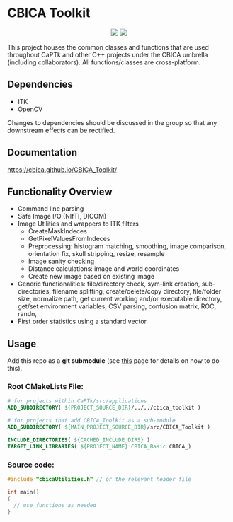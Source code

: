 # CBICA Toolkit

<p align="center">
    <a href="https://dev.azure.com/CBICA/CaPTk/_build?definitionId=6" alt="Build Status"><img src="https://dev.azure.com/CBICA/CaPTk/_apis/build/status/CBICA.CBICA_Toolkit?branchName=master" /></a>
    <img src="https://img.shields.io/badge/language-c%2B%2B11-blue.svg" />
</p>

This project houses the common classes and functions that are used throughout CaPTk and other C++ projects under the CBICA umbrella (including collaborators). All functions/classes are cross-platform.

## Dependencies

- ITK
- OpenCV

Changes to dependencies should be discussed in the group so that any downstream effects can be rectified.

## Documentation

https://cbica.github.io/CBICA_Toolkit/

## Functionality Overview

- Command line parsing
- Safe Image I/O (NIfTI, DICOM)
- Image Utilities and wrappers to ITK filters
  - CreateMaskIndeces
  - GetPixelValuesFromIndeces
  - Preprocessing: histogram matching, smoothing, image comparison, orientation fix, skull stripping, resize, resample
  - Image sanity checking
  - Distance calculations: image and world coordinates
  - Create new image based on existing image
- Generic functionalities: file/directory check, sym-link creation, sub-directories, filename splitting, create/delete/copy directory, file/folder size, normalize path, get current working and/or executable directory, get/set environment variables, CSV parsing, confusion matrix, ROC, randn, 
- First order statistics using a standard vector

## Usage 

Add this repo as a **git submodule** (see [this](https://git-scm.com/book/en/v2/Git-Tools-Submodules) page for details on how to do this).

### Root CMakeLists File:

```cmake
# for projects within CaPTk/src/applications
ADD_SUBDIRECTORY( ${PROJECT_SOURCE_DIR}/../../cbica_toolkit ) 

# for projects that add CBICA_Toolkit as a sub-module
ADD_SUBDIRECTORY( ${MAIN_PROJECT_SOURCE_DIR}/src/CBICA_Toolkit ) 

INCLUDE_DIRECTORIES( ${CACHED_INCLUDE_DIRS} )
TARGET_LINK_LIBRARIES( ${PROJECT_NAME} CBICA_Basic CBICA_)
```

### Source code:

```cpp
#include "cbicaUtilities.h" // or the relevant header file

int main()
{
  // use functions as needed
}
```